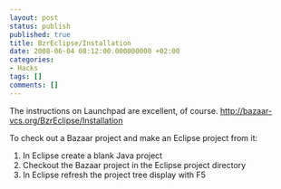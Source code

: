 ```yaml
---
layout: post
status: publish
published: true
title: BzrEclipse/Installation
date: 2008-06-04 08:12:00.000000000 +02:00
categories:
- Hacks
tags: []
comments: []
---
```

The instructions on Launchpad are excellent, of course.
<a href="http://bazaar-vcs.org/BzrEclipse/Installation">http://bazaar-vcs.org/BzrEclipse/Installation</a>

To check out a Bazaar project and make an Eclipse project from it:

<ol><li>In Eclipse create a blank Java project</li><li>Checkout the Bazaar project in the Eclipse project directory</li><li>In Eclipse refresh the project tree display with F5</li></ol>
